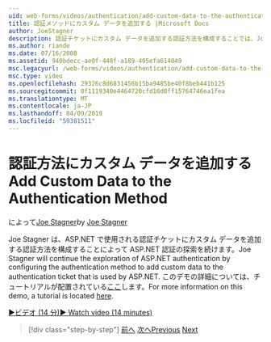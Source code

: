 ```yaml
---
uid: web-forms/videos/authentication/add-custom-data-to-the-authentication-method
title: 認証メソッドにカスタム データを追加する |Microsoft Docs
author: JoeStagner
description: 認証チケットにカスタム データを追加する認証方法を構成することでは、Joe Stagner は ASP.NET の認証の探索を続行します.
ms.author: riande
ms.date: 07/16/2008
ms.assetid: 940bdecc-ae0f-448f-a189-405efa614049
msc.legacyurl: /web-forms/videos/authentication/add-custom-data-to-the-authentication-method
msc.type: video
ms.openlocfilehash: 29326c8d6831456b15ba9485be40f8beb441b125
ms.sourcegitcommit: 0f1119340e4464720cfd16d0ff15764746ea1fea
ms.translationtype: MT
ms.contentlocale: ja-JP
ms.lasthandoff: 04/09/2019
ms.locfileid: "59381511"
---
```

# <a name="add-custom-data-to-the-authentication-method"></a><span data-ttu-id="b5c86-103">認証方法にカスタム データを追加する</span><span class="sxs-lookup"><span data-stu-id="b5c86-103">Add Custom Data to the Authentication Method</span></span>

<span data-ttu-id="b5c86-104">によって[Joe Stagner](https://github.com/JoeStagner)</span><span class="sxs-lookup"><span data-stu-id="b5c86-104">by [Joe Stagner](https://github.com/JoeStagner)</span></span>

<span data-ttu-id="b5c86-105">Joe Stagner は、ASP.NET で使用される認証チケットにカスタム データを追加する認証方法を構成することによって ASP.NET 認証の探索を続けます。</span><span class="sxs-lookup"><span data-stu-id="b5c86-105">Joe Stagner will continue the exploration of ASP.NET authentication by configuring the authentication method to add custom data to the authentication ticket that is used by ASP.NET.</span></span> <span data-ttu-id="b5c86-106">このデモの詳細については、チュートリアルが配置されている[ここ](../../overview/older-versions-security/introduction/forms-authentication-configuration-and-advanced-topics-vb.md)します。</span><span class="sxs-lookup"><span data-stu-id="b5c86-106">For more information on this demo, a tutorial is located [here](../../overview/older-versions-security/introduction/forms-authentication-configuration-and-advanced-topics-vb.md).</span></span>

[<span data-ttu-id="b5c86-107">&#9654;ビデオ (14 分)</span><span class="sxs-lookup"><span data-stu-id="b5c86-107">&#9654; Watch video (14 minutes)</span></span>](https://channel9.msdn.com/Blogs/ASP-NET-Site-Videos/add-custom-data-to-the-authentication-method)

> [!div class="step-by-step"]
> <span data-ttu-id="b5c86-108">[前へ](forms-login-custom-key-configuration.md)
> [次へ](use-custom-principal-objects.md)</span><span class="sxs-lookup"><span data-stu-id="b5c86-108">[Previous](forms-login-custom-key-configuration.md)
[Next](use-custom-principal-objects.md)</span></span>
